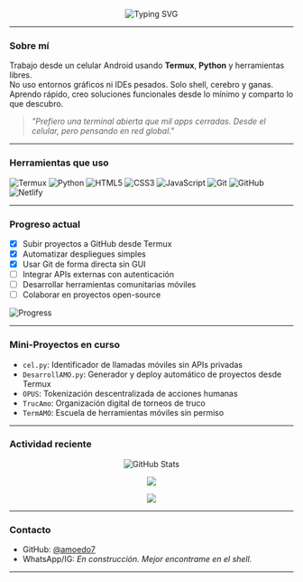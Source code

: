 <p align="center">
  <img src="https://readme-typing-svg.demolab.com?font=Fira+Code&size=22&pause=1000&color=00FFAA&center=true&vCenter=true&width=500&lines=Hola%2C+soy+Amo;Termux+User+%7C+Autodidacta+Digital;Codeando+desde+el+bolsillo" alt="Typing SVG" />
</p>

---

### Sobre mí

Trabajo desde un celular Android usando **Termux**, **Python** y herramientas libres.  
No uso entornos gráficos ni IDEs pesados. Solo shell, cerebro y ganas.  
Aprendo rápido, creo soluciones funcionales desde lo mínimo y comparto lo que descubro.

> *"Prefiero una terminal abierta que mil apps cerradas. Desde el celular, pero pensando en red global."*

---

### Herramientas que uso

![Termux](https://img.shields.io/badge/Termux-000000?style=flat&logo=linux)
![Python](https://img.shields.io/badge/Python-3776AB?style=flat&logo=python&logoColor=white)
![HTML5](https://img.shields.io/badge/HTML5-E34F26?style=flat&logo=html5&logoColor=white)
![CSS3](https://img.shields.io/badge/CSS3-1572B6?style=flat&logo=css3&logoColor=white)
![JavaScript](https://img.shields.io/badge/JavaScript-F7DF1E?style=flat&logo=javascript&logoColor=black)
![Git](https://img.shields.io/badge/Git-F05032?style=flat&logo=git&logoColor=white)
![GitHub](https://img.shields.io/badge/GitHub-181717?style=flat&logo=github)
![Netlify](https://img.shields.io/badge/Netlify-00C7B7?style=flat&logo=netlify&logoColor=white)

---

### Progreso actual

- [x] Subir proyectos a GitHub desde Termux
- [x] Automatizar despliegues simples
- [x] Usar Git de forma directa sin GUI
- [ ] Integrar APIs externas con autenticación
- [ ] Desarrollar herramientas comunitarias móviles
- [ ] Colaborar en proyectos open-source

![Progress](https://progress-bar.dev/45/?title=Aprendizaje+actual)

---

### Mini-Proyectos en curso

- `cel.py`: Identificador de llamadas móviles sin APIs privadas
- `DesarrollAMO.py`: Generador y deploy automático de proyectos desde Termux
- `OPUS`: Tokenización descentralizada de acciones humanas
- `TrucAmo`: Organización digital de torneos de truco
- `TermAMO`: Escuela de herramientas móviles sin permiso

---

### Actividad reciente

<p align="center">
  <img src="https://github-readme-stats.vercel.app/api?username=amoedo7&show_icons=true&theme=tokyonight" alt="GitHub Stats" />
</p>

<p align="center">
  <img src="https://github-readme-streak-stats.herokuapp.com/?user=amoedo7&theme=tokyonight&hide_border=true" />
</p>

<p align="center">
  <img src="https://github-readme-stats.vercel.app/api/top-langs/?username=amoedo7&layout=compact&theme=tokyonight" />
</p>

---

### Contacto

- GitHub: [@amoedo7](https://github.com/amoedo7)
- WhatsApp/IG: *En construcción. Mejor encontrame en el shell.*

---
